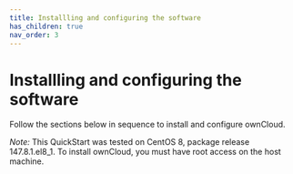 ```yaml
---
title: Installling and configuring the software
has_children: true
nav_order: 3
---
```


# Installling and configuring the software

Follow the sections below in sequence to install and configure ownCloud.

*Note:* This QuickStart was tested on CentOS 8, package release 147.8.1.el8_1. To install ownCloud, you must have root access on the host machine.